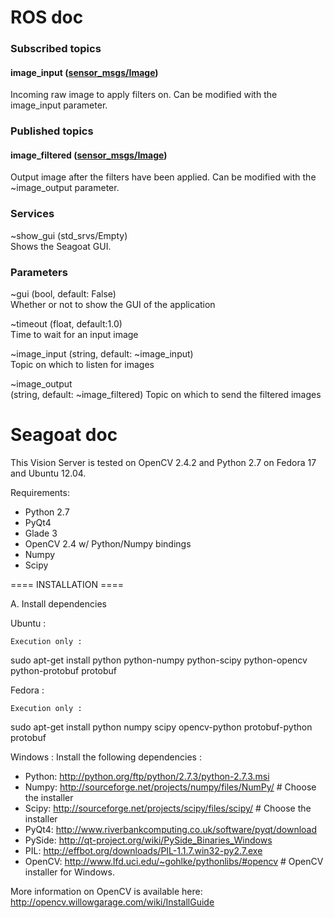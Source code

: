 # ROS doc

### Subscribed topics
#### image_input ([sensor_msgs/Image](http://docs.ros.org/api/sensor_msgs/html/msg/Image.html))
Incoming raw image to apply filters on. Can be modified with the image_input parameter.

### Published topics
#### image_filtered ([sensor_msgs/Image](http://docs.ros.org/api/sensor_msgs/html/msg/Image.html))
Output image after the filters have been applied. Can be modified with the ~image_output parameter.

### Services
~show_gui (std_srvs/Empty)<br/>
Shows the Seagoat GUI.

### Parameters
~gui (bool, default: False)<br/>
Whether or not to show the GUI of the application

~timeout (float, default:1.0) <br/>
Time to wait for an input image

~image_input (string, default: ~image_input) <br/>
Topic on which to listen for images

~image_output<br/> (string, default: ~image_filtered)
Topic on which to send the filtered images

# Seagoat doc

This Vision Server is tested on OpenCV 2.4.2 and Python 2.7 on Fedora 17 and Ubuntu 12.04.

Requirements:
 - Python 2.7
 - PyQt4
 - Glade 3
 - OpenCV 2.4 w/ Python/Numpy bindings
 - Numpy
 - Scipy

==== INSTALLATION ====

A. Install dependencies

  Ubuntu :

    Execution only :
 sudo apt-get install python python-numpy python-scipy python-opencv python-protobuf protobuf

  Fedora : 

    Execution only :
 sudo apt-get install python numpy scipy opencv-python protobuf-python protobuf

  Windows :
	Install the following dependencies :
 - Python: 	http://python.org/ftp/python/2.7.3/python-2.7.3.msi
 - Numpy: 	http://sourceforge.net/projects/numpy/files/NumPy/	# Choose the installer
 - Scipy:	http://sourceforge.net/projects/scipy/files/scipy/	# Choose the installer
 - PyQt4:	http://www.riverbankcomputing.co.uk/software/pyqt/download
 - PySide: 	http://qt-project.org/wiki/PySide_Binaries_Windows
 - PIL:		http://effbot.org/downloads/PIL-1.1.7.win32-py2.7.exe
 - OpenCV: 	http://www.lfd.uci.edu/~gohlke/pythonlibs/#opencv	# OpenCV installer for Windows.

 More information on OpenCV is available here: http://opencv.willowgarage.com/wiki/InstallGuide

